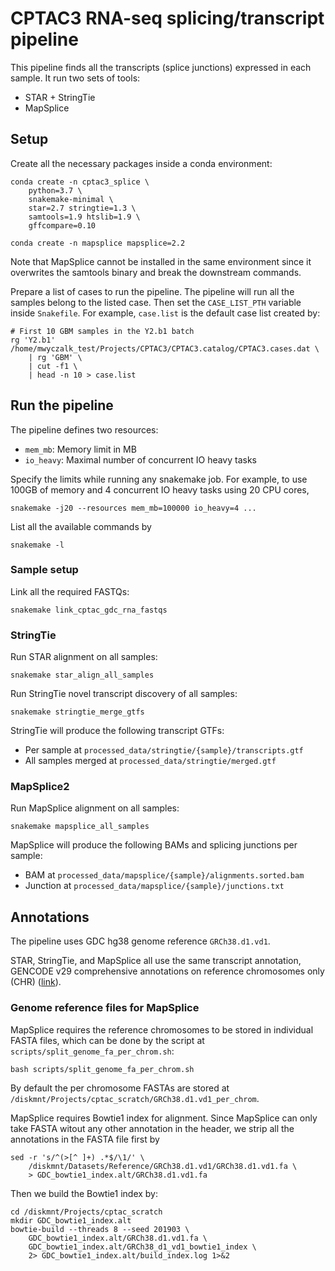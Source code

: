 # CPTAC3 RNA-seq splicing/transcript pipeline
This pipeline finds all the transcripts (splice junctions) expressed in each sample. It run two sets of tools:

- STAR + StringTie
- MapSplice



## Setup
Create all the necessary packages inside a conda environment:

    conda create -n cptac3_splice \
        python=3.7 \
        snakemake-minimal \
        star=2.7 stringtie=1.3 \
        samtools=1.9 htslib=1.9 \
        gffcompare=0.10

    conda create -n mapsplice mapsplice=2.2

Note that MapSplice cannot be installed in the same environment since it
overwrites the samtools binary and break the downstream commands.

Prepare a list of cases to run the pipeline. The pipeline will run all the
samples belong to the listed case. Then set the `CASE_LIST_PTH` variable inside
`Snakefile`.  For example, `case.list` is the default case list created by:

    # First 10 GBM samples in the Y2.b1 batch
    rg 'Y2.b1' /home/mwyczalk_test/Projects/CPTAC3/CPTAC3.catalog/CPTAC3.cases.dat \
        | rg 'GBM' \
        | cut -f1 \
        | head -n 10 > case.list



## Run the pipeline
The pipeline defines two resources:
- `mem_mb`: Memory limit in MB
- `io_heavy`: Maximal number of concurrent IO heavy tasks

Specify the limits while running any snakemake job. For example, to use 100GB
of memory and 4 concurrent IO heavy tasks using 20 CPU cores,

    snakemake -j20 --resources mem_mb=100000 io_heavy=4 ...

List all the available commands by

    snakemake -l


### Sample setup
Link all the required FASTQs:

    snakemake link_cptac_gdc_rna_fastqs


### StringTie
Run STAR alignment on all samples:

    snakemake star_align_all_samples

Run StringTie novel transcript discovery of all samples:

    snakemake stringtie_merge_gtfs

StringTie will produce the following transcript GTFs:
- Per sample at `processed_data/stringtie/{sample}/transcripts.gtf`
- All samples merged at `processed_data/stringtie/merged.gtf`


### MapSplice2
Run MapSplice alignment on all samples:

    snakemake mapsplice_all_samples

MapSplice will produce the following BAMs and splicing junctions per sample:
- BAM at `processed_data/mapsplice/{sample}/alignments.sorted.bam`
- Junction at `processed_data/mapsplice/{sample}/junctions.txt`



## Annotations
The pipeline uses GDC hg38 genome reference `GRCh38.d1.vd1`.

STAR, StringTie, and MapSplice all use the same transcript annotation, GENCODE v29 comprehensive annotations on reference chromosomes only (CHR) ([link][gencode-gtf]).

[gencode-gtf]: ftp://ftp.ebi.ac.uk/pub/databases/gencode/Gencode_human/release_29/gencode.v29.annotation.gtf.gz


### Genome reference files for  MapSplice
MapSplice requires the reference chromosomes to be stored in individual FASTA
files, which can be done by the script at `scripts/split_genome_fa_per_chrom.sh`:

    bash scripts/split_genome_fa_per_chrom.sh

By default the per chromosome FASTAs are stored at
`/diskmnt/Projects/cptac_scratch/GRCh38.d1.vd1_per_chrom`.

MapSplice requires Bowtie1 index for alignment. Since MapSplice can only take
FASTA witout any other annotation in the header, we strip all the annotations
in the FASTA file first by

    sed -r 's/^(>[^ ]+) .*$/\1/' \
        /diskmnt/Datasets/Reference/GRCh38.d1.vd1/GRCh38.d1.vd1.fa \
        > GDC_bowtie1_index.alt/GRCh38.d1.vd1.fa

Then we build the Bowtie1 index by:

    cd /diskmnt/Projects/cptac_scratch
    mkdir GDC_bowtie1_index.alt
    bowtie-build --threads 8 --seed 201903 \
        GDC_bowtie1_index.alt/GRCh38.d1.vd1.fa \
        GDC_bowtie1_index.alt/GRCh38_d1_vd1_bowtie1_index \
        2> GDC_bowtie1_index.alt/build_index.log 1>&2

